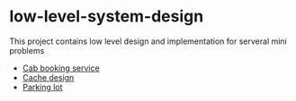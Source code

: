 # low-level-system-design
This project contains low level design and implementation for serveral mini problems
- [Cab booking service](cab-booking-service)
- [Cache design](cache-design)
- [Parking lot](parking-lot)